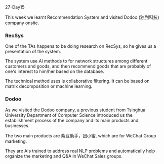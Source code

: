 27-Day15

This week we learnt Recommendation System and visited Dodoo (独到科技) company onsite.

### RecSys

One of the TAs happens to be doing research on RecSys, so he gives us a presentation of the system.

The system use AI methods to for network structures among different customers and goods, and then recommend goods that are probably of one's interest to him/her based on the database.

The technical method uses is collaborative filtering. It can be based on matrix decomposition or machine learning.

### Dodoo

As we visited the Dodoo company, a previous student from Tsinghua University Department of Computer Science introduced us the establishment process of the company and its main products and businesses.

The two main products are 紫豆助手，团小蜜, which are for WeChat Group marketing. 

They are AIs trained to address real NLP problems and automatically help organize the marketing and Q&A in WeChat Sales groups.